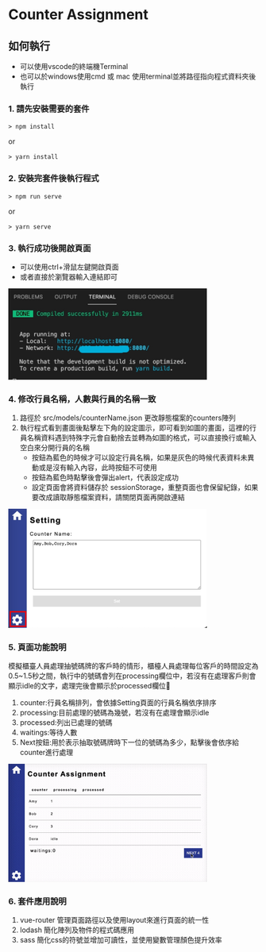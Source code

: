 # Counter Assignment

## 如何執行
 * 可以使用vscode的終端機Terminal
 * 也可以於windows使用cmd 或 mac 使用terminal並將路徑指向程式資料夾後執行
### 1. 請先安裝需要的套件
```
> npm install
```
or 
```
> yarn install
```
### 2. 安裝完套件後執行程式
```
> npm run serve
```
or
```
> yarn serve
```
### 3. 執行成功後開啟頁面
 * 可以使用ctrl+滑鼠左鍵開啟頁面
 * 或者直接於瀏覽器輸入連結即可

 <img src="_screenshots/Terminal.jpg" width="400" />

### 4. 修改行員名稱，人數與行員的名稱一致
 1. 路徑於 src/models/counterName.json 更改靜態檔案的counters陣列
 2. 執行程式看到畫面後點擊左下角的設定圖示，即可看到如圖的畫面，這裡的行員名稱資料遇到特殊字元會自動捨去並轉為如圖的格式，可以直接換行或輸入空白來分開行員的名稱
    * 按鈕為藍色的時候才可以設定行員名稱，如果是灰色的時候代表資料未異動或是沒有輸入內容，此時按鈕不可使用
    * 按鈕為藍色時點擊後會彈出alert，代表設定成功
    * 設定頁面會將資料儲存於 sessionStorage，重整頁面也會保留紀錄，如果要改成讀取靜態檔案資料，請關閉頁面再開啟連結

  <img src="_screenshots/Setting.jpg" width="400" />
 
### 5. 頁面功能說明
模擬櫃臺人員處理抽號碼牌的客戶時的情形，櫃檯人員處理每位客戶的時間設定為0.5~1.5秒之間，執行中的號碼會列在processing欄位中，若沒有在處理客戶則會顯示idle的文字，處理完後會顯示於processed欄位
  1. counter:行員名稱排列，會依據Setting頁面的行員名稱依序排序
  2. processing:目前處理的號碼為幾號，若沒有在處理會顯示idle
  3. processed:列出已處理的號碼
  4. waitings:等待人數
  5. Next按鈕:用於表示抽取號碼牌時下一位的號碼為多少，點擊後會依序給counter進行處理

 <img src="_screenshots/Home.gif" width="400" />

### 6. 套件應用說明
 1. vue-router 管理頁面路徑以及使用layout來進行頁面的統一性
 2. lodash 簡化陣列及物件的程式碼應用
 3. sass 簡化css的符號並增加可讀性，並使用變數管理顏色提升效率